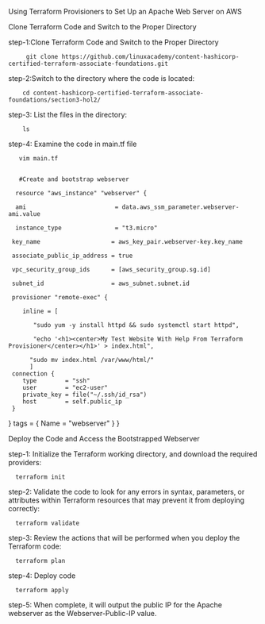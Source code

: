 Using Terraform Provisioners to Set Up an Apache Web Server on AWS

 Clone Terraform Code and Switch to the Proper Directory
 
 step-1:Clone Terraform Code and Switch to the Proper Directory
 
         git clone https://github.com/linuxacademy/content-hashicorp-certified-terraform-associate-foundations.git
      
step-2:Switch to the directory where the code is located:

        cd content-hashicorp-certified-terraform-associate-foundations/section3-hol2/
        
step-3: List the files in the directory:

        ls
        
step-4: Examine the code in main.tf file 

       vim main.tf
       
       
       #Create and bootstrap webserver
      
      resource "aws_instance" "webserver" {
      
      ami                         = data.aws_ssm_parameter.webserver-ami.value
      
      instance_type               = "t3.micro"
     
     key_name                    = aws_key_pair.webserver-key.key_name
     
     associate_public_ip_address = true
     
     vpc_security_group_ids      = [aws_security_group.sg.id]
     
     subnet_id                   = aws_subnet.subnet.id
     
     provisioner "remote-exec" {
    
        inline = [
           
           "sudo yum -y install httpd && sudo systemctl start httpd",
           
           "echo '<h1><center>My Test Website With Help From Terraform Provisioner</center></h1>' > index.html",
          
          "sudo mv index.html /var/www/html/"
          ]
     connection {
        type        = "ssh"
        user        = "ec2-user"
        private_key = file("~/.ssh/id_rsa")
        host        = self.public_ip
     }
   }
   tags = {
      Name = "webserver"
   }
 }
 
 Deploy the Code and Access the Bootstrapped Webserver
 
 step-1: Initialize the Terraform working directory, and download the required providers:
 
      terraform init
      
 step-2: Validate the code to look for any errors in syntax, parameters, or attributes within Terraform resources that may prevent it from deploying correctly:
 
      terraform validate
      
step-3: Review the actions that will be performed when you deploy the Terraform code:

      terraform plan
      
step-4: Deploy code

      terraform apply
      
 step-5: When complete, it will output the public IP for the Apache webserver as the Webserver-Public-IP value.
      
  
 
 

